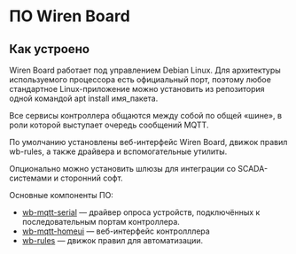 # ПО Wiren Board

## Как устроено
Wiren Board работает под управлением Debian Linux. Для архитектуры используемого процессора есть официальный порт, поэтому любое стандартное Linux-приложение можно установить из репозитория одной командой apt install имя_пакета.

Все сервисы контроллера общаются между собой по общей «шине», в роли которой выступает очередь сообщений MQTT.

По умолчанию установлены веб-интерфейс Wiren Board, движок правил wb-rules, а также драйвера и вспомогательные утилиты.

Опционально можно установить шлюзы для интеграции со SCADA-системами и сторонний софт.

Основные компоненты ПО:

- [wb-mqtt-serial](wb-mqtt-serial/index.md) — драйвер опроса устройств, подключённых к последовательным портам контроллера.
- [wb-mqtt-homeui](wb-mqtt-homeui/index.md) — веб-интерфейс контролллера
- [wb-rules](wb-rules/index.md) — движок правил для автоматизации.


